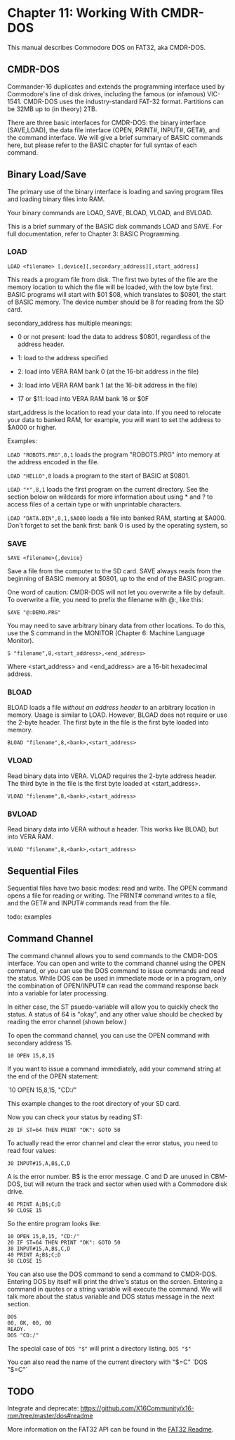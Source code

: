 # Chapter 11: Working With CMDR-DOS
This manual describes Commodore DOS on FAT32, aka CMDR-DOS. 

## CMDR-DOS

Commander-16 duplicates and extends the programming interface used by Commodore's line of disk drives, including the 
famous (or infamous) VIC-1541. CMDR-DOS uses the industry-standard FAT-32 format. Partitions can be 32MB up to 
(in theory) 2TB. 

There are three basic interfaces for CMDR-DOS: the binary interface (SAVE,LOAD), the data file interface (OPEN, 
PRINT#, INPUT#, GET#), and the command interface. We will give a brief summary of BASIC commands here, but please refer
to the BASIC chapter for full syntax of each command. 

## Binary Load/Save

The primary use of the binary interface is loading and saving program files and loading binary files into RAM. 

Your binary commands are LOAD, SAVE, BLOAD, VLOAD, and BVLOAD. 

This is a brief summary of the BASIC disk commands LOAD and SAVE. For full documentation, refer to Chapter 3: BASIC 
Programming.

### LOAD

`LOAD <filename> [,device][,secondary_address][,start_address]`

This reads a program file from disk. The first two bytes of the file are the memory location to which the file will be
loaded, with the low byte first. BASIC programs will start with $01 $08, which translates to $0801, the start of BASIC
memory. 
The device number should be 8 for reading from the SD card. 

secondary_address has multiple meanings: 

* 0 or not present: load the data to address $0801, regardless of the address header. 

* 1: load to the address specified 

* 2: load into VERA RAM bank 0 (at the 16-bit address in the file)

* 3: load into VERA RAM bank 1 (at the 16-bit address in the file)

* 17 or $11: load into VERA RAM bank 16 or $0F 

start_address is the location to read your data into. If you need to relocate your data to banked RAM, for example, you 
will want to set the address to $A000 or higher. 

Examples:

`LOAD "ROBOTS.PRG",8,1` loads the program "ROBOTS.PRG" into memory at the address encoded in the file. 

`LOAD "HELLO",8` loads a program to the start of BASIC at $0801.

`LOAD "*",8,1` loads the first program on the current directory. See the section below on wildcards for more 
information about using * and ? to access files of a certain type or with unprintable characters. 

`LOAD "DATA.BIN",8,1,$A000` loads a file into banked RAM, starting at $A000. Don't forget to set the bank first: bank 
0 is used by the operating system, so 

### SAVE 

`SAVE <filename>{,device}`

Save a file from the computer to the SD card. SAVE always reads from the beginning of BASIC memory at $0801, up to the
end of the BASIC program. 

One word of caution: CMDR-DOS will not let you overwrite a file by default. To overwrite a file, you need to prefix
the filename with @:, like this: 

`SAVE "@:DEMO.PRG"`

You may need to save arbitrary binary data from other locations. To do this, use the S command in the MONITOR (Chapter 
6: Machine Language Monitor). 

`S "filename",8,<start_address>,<end_address>`

Where <start_address> and <end_address> are a 16-bit hexadecimal address. 

### BLOAD

BLOAD loads a file *without an address header* to an arbitrary location in memory. Usage is similar to LOAD. However, BLOAD does not require
or use the 2-byte header. The first byte in the file is the first byte loaded into memory.
  
`BLOAD "filename",8,<bank>,<start_address>`

### VLOAD 

Read binary data into VERA. VLOAD requires the 2-byte address header. The third byte in the file is the first byte loaded at <start_address>.

`VLOAD "filename",8,<bank>,<start_address>`

### BVLOAD 

Read binary data into VERA without a header. This works like BLOAD, but into VERA RAM. 

`VLOAD "filename",8,<bank>,<start_address>`

## Sequential Files

Sequential files have two basic modes: read and write. The OPEN command opens a file for reading or writing. The
PRINT# command writes to a file, and the GET# and INPUT# commands read from the file. 

todo: examples

## Command Channel

The command channel allows you to send commands to the CMDR-DOS interface. You can open and write to the command channel
using the OPEN command, or you can use the DOS command to issue commands and read the status. While DOS can be used 
in immediate mode or in a program, only the combination of OPEN/INPUT# can read the command response back into a 
variable for later processing. 

In either case, the ST psuedo-variable will allow you to quickly check the status. A status of 64 is "okay", and any 
other value should be checked by reading the error channel (shown below.) 

To open the command channel, you can use the OPEN command with secondary address 15.

`10 OPEN 15,8,15`

If you want to issue a command immediately, add your command string at the end of the OPEN statement: 

`10 OPEN 15,8,15, "CD:/"

This example changes to the root directory of your SD card. 

Now you can check your status by reading ST: 

`20 IF ST=64 THEN PRINT "OK": GOTO 50`

To actually read the error channel and clear the error status, you need to read four values: 

`30 INPUT#15,A,B$,C,D`

A is the error number. B$ is the error message. C and D are unused in CBM-DOS, but will return the track and sector when
used with a Commodore disk drive. 

```
40 PRINT A;B$;C;D
50 CLOSE 15
```

So the entire program looks like: 

```BASIC
10 OPEN 15,8,15, "CD:/"
20 IF ST=64 THEN PRINT "OK": GOTO 50
30 INPUT#15,A,B$,C,D
40 PRINT A;B$;C;D
50 CLOSE 15
```

You can also use the DOS command to send a command to CMDR-DOS. Entering DOS by itself will print the drive's status on
the screen. Entering a command in quotes or a string variable will execute the command. We will talk more about the 
status variable and DOS status message in the next section. 

```
DOS
00, 0K, 00, 00
READY.
DOS "CD:/"
```

The special case of `DOS "$"` will print a directory listing.
`DOS "$"`

You can also read the name of the current directory with "$=C"
`DOS "$=C"`

## TODO

Integrate and deprecate:
https://github.com/X16Community/x16-rom/tree/master/dos#readme

More information on the FAT32 API can be found in the [FAT32 Readme](https://github.com/X16Community/x16-rom/tree/master/dos/fat32#readme).


